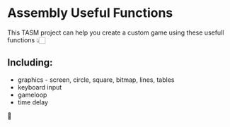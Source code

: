 # Assembly Useful Functions

This TASM project can help you create a custom game using these usefull functions 👆🏻

## Including:

* graphics - screen, circle, square, bitmap, lines, tables
* keyboard input
* gameloop
* time delay

🌴
